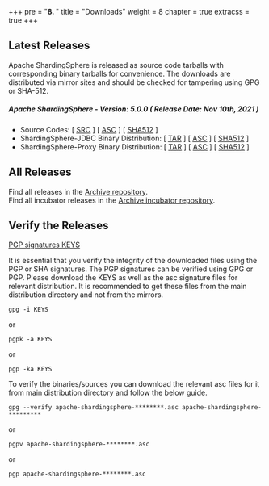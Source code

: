 +++
pre = "<b>8. </b>"
title = "Downloads"
weight = 8
chapter = true
extracss = true
+++

## Latest Releases

Apache ShardingSphere is released as source code tarballs with corresponding binary tarballs for convenience.
The downloads are distributed via mirror sites and should be checked for tampering using GPG or SHA-512.

##### Apache ShardingSphere - Version: 5.0.0 ( Release Date: Nov 10th, 2021 )

- Source Codes: [ [<u>SRC</u>](https://www.apache.org/dyn/closer.cgi/shardingsphere/5.0.0/apache-shardingsphere-5.0.0-src.zip) ] [ [<u>ASC</u>](https://downloads.apache.org/shardingsphere/5.0.0/apache-shardingsphere-5.0.0-src.zip.asc) ] [ [<u>SHA512</u>](https://downloads.apache.org/shardingsphere/5.0.0/apache-shardingsphere-5.0.0-src.zip.sha512) ]
- ShardingSphere-JDBC Binary Distribution: [ [<u>TAR</u>](https://www.apache.org/dyn/closer.cgi/shardingsphere/5.0.0/apache-shardingsphere-5.0.0-shardingsphere-jdbc-bin.tar.gz) ] [ [<u>ASC</u>](https://downloads.apache.org/shardingsphere/5.0.0/apache-shardingsphere-5.0.0-shardingsphere-jdbc-bin.tar.gz.asc) ] [ [<u>SHA512</u>](https://downloads.apache.org/shardingsphere/5.0.0/apache-shardingsphere-5.0.0-shardingsphere-jdbc-bin.tar.gz.sha512) ]
- ShardingSphere-Proxy Binary Distribution: [ [<u>TAR</u>](https://www.apache.org/dyn/closer.cgi/shardingsphere/5.0.0/apache-shardingsphere-5.0.0-shardingsphere-proxy-bin.tar.gz) ] [ [<u>ASC</u>](https://downloads.apache.org/shardingsphere/5.0.0/apache-shardingsphere-5.0.0-shardingsphere-proxy-bin.tar.gz.asc) ] [ [<u>SHA512</u>](https://downloads.apache.org/shardingsphere/5.0.0/apache-shardingsphere-5.0.0-shardingsphere-proxy-bin.tar.gz.sha512) ]

## All Releases

Find all releases in the [Archive repository](https://archive.apache.org/dist/shardingsphere/).</br>
Find all incubator releases in the [Archive incubator repository](https://archive.apache.org/dist/incubator/shardingsphere/).

## Verify the Releases

[PGP signatures KEYS](https://downloads.apache.org/shardingsphere/KEYS)

It is essential that you verify the integrity of the downloaded files using the PGP or SHA signatures.
The PGP signatures can be verified using GPG or PGP.
Please download the KEYS as well as the asc signature files for relevant distribution.
It is recommended to get these files from the main distribution directory and not from the mirrors.

```shell
gpg -i KEYS
```

or

```shell
pgpk -a KEYS
```

or

```shell
pgp -ka KEYS
```

To verify the binaries/sources you can download the relevant asc files for it from main distribution directory and follow the below guide.

```shell
gpg --verify apache-shardingsphere-********.asc apache-shardingsphere-*********
```

or

```shell
pgpv apache-shardingsphere-********.asc
```

or

```shell
pgp apache-shardingsphere-********.asc
```
